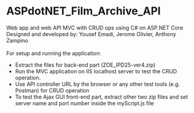 # ASPdotNET_Film_Archive_API
Web app and web API MVC with CRUD ops using C# on ASP.NET Core<br/>
Designed and developed by: Yousef Emadi, Jerome Olivier, Anthony Zampino<br/>
<br/>
For setup and running the application: <br/>
- Extract the files for back-end part (ZOE_IPD25-ver4.zip)
- Run the MVC application on IIS localhost server to test the CRUD operation.
- Use API controller URL by the browser or any other test tools (e.g. Postman) for CRUD operation  
- To test the Ajax GUI front-end part, extract other two zip files and set server name and port number inside the myScript.js file 


